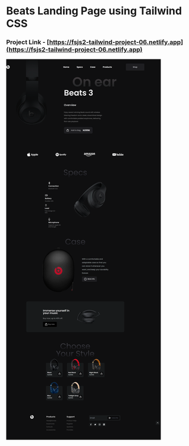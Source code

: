 # Beats Landing Page using Tailwind CSS

### Project Link - [https://fsjs2-tailwind-project-06.netlify.app](https://fsjs2-tailwind-project-06.netlify.app)

![1](./Output/output.png)